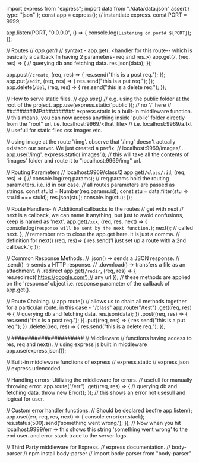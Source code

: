 import express from "express";
import data from "./data/data.json" assert { type: "json" };
const app = express(); // instantiate express.
const PORT = 9999;

app.listen(PORT, "0.0.0.0", () => {
    console.log(`Listening on port# ${PORT}`);
});

// Routes
// *app.get()*
// syntaxt - app.get(<route>, <handler for this route-- which is basically a callback fn having 2 parameters- req and res.>)
app.get(`/`, (req, res) => {
    // querying db and fetching data.
    res.json(data);
});

app.post(`/create`, (req, res) => {
    res.send("this is a post req.");
});
app.put(`/edit`, (req, res) => {
    res.send("this is a put req.");
});
app.delete(`/del`, (req, res) => {
    res.send("this is a delete req.");
});

// How to serve static files.
// *app.use()*
// e.g. using the public folder at the root of the project.
app.use(express.static('public')); // no '/' here
// ########IMP########## express.static is a built-in middleware function.
// this means, you can now access anything inside 'public' folder directly from the "root" url. i.e. localhost:9969/<that_file>
// i.e. localhost:9969/a.txt
// usefull for static files css images etc.

// using image at the route '/img'. observe that '/img' doesn't actually existson our server. We just created a prefix.
// localhost:9969/images/...
app.use('/img', express.static('images'));
// this will take all the contents of 'images' folder and route it to "localhost:9969/img" url.

// Routing Parameters
// localhost:9969/class/2
app.get(`/class/:id`, (req, res) => {
    // console.log(req.params); // req.params hold the routing parameters. i.e. id in our case.
    // all routes parameters are passed as strings.
    const stuId = Number(req.params.id);
    const stu = data.filter(stu => stu.id === stuId);
    res.json(stu);
    console.log(stu);
});

// Route Handlers-
// Additional callbacks to the routes
// get with next
// next is a callback, we can name it anything, but just to avoid confusions, keep is named as 'next'.
app.get(`/xxx`, (req, res, next) => {
    console.log(`response will be sent by the next function.`);
    next(); // called next.
}, // remember nto to close the app.get here. it is just a comma.
// definition for next()
(req, res)=> {
    res.send('I just set up a route with a 2nd callback.');
});

// Common Response Methods.
// .json() -> sends a JSON response.
// .send() -> sends a HTTP response.
// .download() -> transfers a file as an attachment.
// .redirect
app.get(`/redir`, (req, res) => {
    res.redirect('https://google.com');// any url
});
// these methods are applied on the 'response' object i.e. response parameter of the callback of app.get().

// Route Chaining.
// app.route()
// allows us to chain all methods together for a particular route. in this case - "/class"
app.route("/test")
.get((req, res) => {
    // querying db and fetching data.
    res.json(data);
})
.post((req, res) => {
    res.send("this is a post req.");
})
.put((req, res) => {
    res.send("this is a put req.");
})
.delete((req, res) => {
    res.send("this is a delete req.");
});

// ######################
// Middleware
//  functions having access to res, req and next().
// using express js built in middleware
app.use(express.json());

// Built-in middleware functions of express
// express.static
// express.json
// express.urlencoded

// Handling errors: Utilizing the middleware for errors.
// usefull for manually throwing error.
app.route("/err")
.get((req, res) => {
    // querying db and fetching data.
    throw new Error();
});
// this shows an error not usesull and logical for user. 

// Custom error handler functions.
// Should be declared beofre app.listen();
app.use((err, req, res, next) => {
    console.error(err.stack);
    res.status(500).send('something went wrong.');
});
// Now when you hit localhost:9999/err -> this shows this string 'something went wrong' to the end user. and error stack trace to the server logs.

// Third Party middleware for Express.
// express documentation.
// body-parser
// npm install body-parser
// import body-parser from "body-parser"



